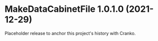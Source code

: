 # MakeDataCabinetFile 1.0.1.0 (2021-12-29)

Placeholder release to anchor this project's history with Cranko.
